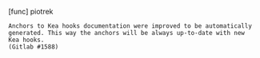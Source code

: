 [func] piotrek

    Anchors to Kea hooks documentation were improved to be automatically
    generated. This way the anchors will be always up-to-date with new
    Kea hooks.
    (Gitlab #1588)

